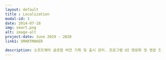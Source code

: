 ```yaml
---
layout: default
title : Localization
modal-id: 1
date: 2014-07-18
img: smart.png
alt: image-alt
project-date: June 2019 - 2020
link1: SMARTMAKER

description: 소프트웨어 글로벌 버전 기획 및 출시 관리. 프로그램 UI 영문화 및 영문 전용 기능 UX(영어 자연언어 활용 프로그램 개발 에디터) 기획. 영문 기술 문서(매뉴얼) 번역. 해외 출시 관련 시장 조사 및 협력사 관리. 영문 홈페이지 제작 (카피라이팅). 영문 비디오 튜토리얼 제작.
---
```

